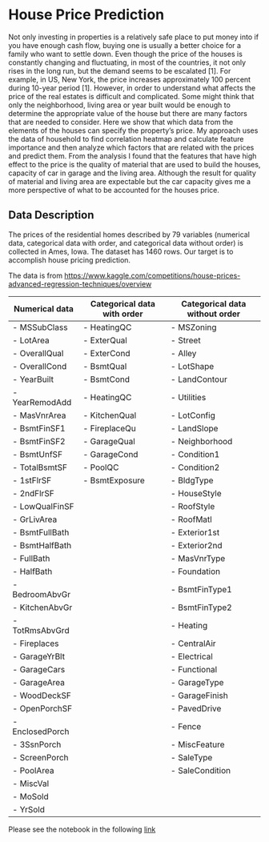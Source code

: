 # House Price Prediction
Not only investing in properties is a relatively safe place to put money into if you have enough cash flow, buying one is usually a better choice for a family who want to settle down. Even though the price of the houses is constantly changing and fluctuating, in most of the countries, it not only rises in the long run, but the demand seems to be escalated [1]. For example, in US, New York, the price increases approximately 100 percent during 10-year period [1]. However, in order to understand what affects the price of the real estates is difficult and complicated. Some might think that only the neighborhood, living area or year built would be enough to determine the appropriate value of the house but there are many factors that are needed to consider. Here we show that which data from the elements of the houses can specify the property’s price. My approach uses the data of household to find correlation heatmap and calculate feature importance and then analyze which factors that are related with the prices and predict them. From the analysis I found that the features that have high effect to the price is the quality of material that are used to build the houses, capacity of car in garage and the living area. Although the result for quality of material and living area are expectable but the car capacity gives me a more perspective of what to be accounted for the houses price.

## Data Description
The prices of the residential homes described by 79 variables (numerical data, categorical data with order, and categorical data without order) is collected in Ames, Iowa. The dataset has 1460 rows. Our target is to accomplish house pricing prediction.

The data is from https://www.kaggle.com/competitions/house-prices-advanced-regression-techniques/overview

| Numerical data  | Categorical data with order | Categorical data without order |
| ------------- | ------------- |  ------------- |
| - MSSubClass | - HeatingQC  | - MSZoning |
| - LotArea | - ExterQual | - Street |
| - OverallQual | - ExterCond | - Alley |
| - OverallCond | - BsmtQual | - LotShape |
| - YearBuilt | - BsmtCond | - LandContour |
| - YearRemodAdd | - HeatingQC | - Utilities |
| - MasVnrArea | - KitchenQual | - LotConfig |
| - BsmtFinSF1 | - FireplaceQu | - LandSlope |
| - BsmtFinSF2 | - GarageQual | - Neighborhood |
| - BsmtUnfSF | - GarageCond | - Condition1 |
| - TotalBsmtSF | - PoolQC | - Condition2 |
| - 1stFlrSF | - BsmtExposure | - BldgType |
| - 2ndFlrSF | | - HouseStyle |
| - LowQualFinSF | | - RoofStyle |
| - GrLivArea | | - RoofMatl |
| - BsmtFullBath | | - Exterior1st |
| - BsmtHalfBath | | - Exterior2nd |
| - FullBath | | - MasVnrType |
| - HalfBath | | - Foundation |
| - BedroomAbvGr | | - BsmtFinType1 |
| - KitchenAbvGr | | - BsmtFinType2 |
| - TotRmsAbvGrd | | - Heating |
| - Fireplaces | | - CentralAir |
| - GarageYrBlt | | - Electrical |
| - GarageCars | | - Functional |
| - GarageArea | | - GarageType |
| - WoodDeckSF | | - GarageFinish |
| - OpenPorchSF | | - PavedDrive |
| - EnclosedPorch | | - Fence |
| - 3SsnPorch | | - MiscFeature |
| - ScreenPorch | | - SaleType |
| - PoolArea | | - SaleCondition |
| - MiscVal | | |
| - MoSold | | |
| - YrSold | | |

Please see the notebook in the following [link](./psm_final-2022_KritkornSupyen_202205151824.ipynb)
